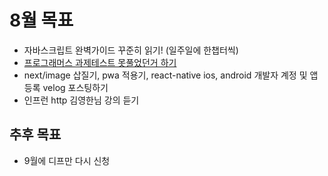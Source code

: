 # 8월 목표 
- 자바스크립트 완벽가이드 꾸준히 읽기! (일주일에 한챕터씩)
- [프로그래머스 과제테스트 못풀었던거 하기](https://programmers.co.kr/skill_check_assignments/298)
- next/image 삽질기, pwa 적용기, react-native ios, android 개발자 계정 및 앱 등록 velog 포스팅하기
- 인프런 http 김영한님 강의 듣기

## 추후 목표
- 9월에 디프만 다시 신청
